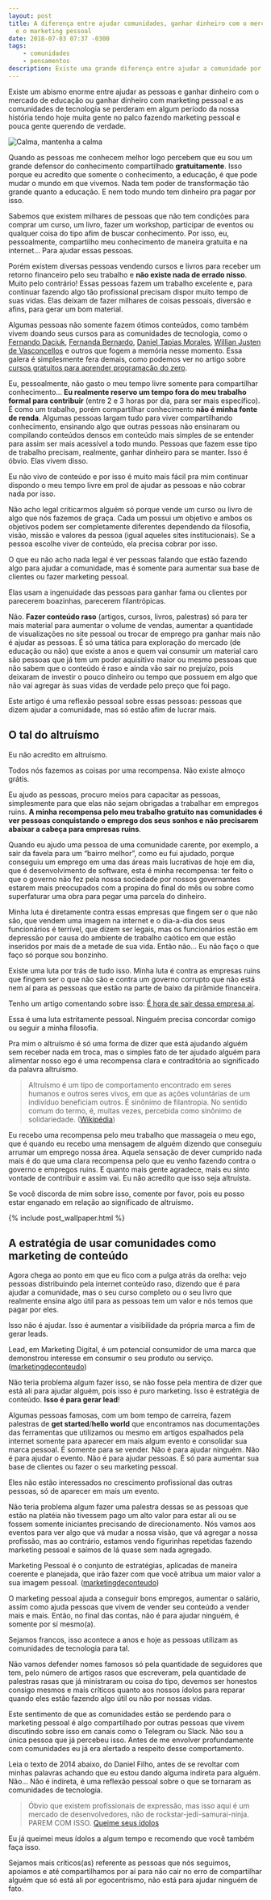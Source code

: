 ```yaml
---
layout: post
title: A diferença entre ajudar comunidades, ganhar dinheiro com o mercado de educação
  e o marketing pessoal
date: 2018-07-03 07:37 -0300
tags:
    - comunidades
    - pensamentos
description: Existe uma grande diferença entre ajudar a comunidade por ajudar, trabalhar com isso e fazer as coisas somente por marketing pessoal
---
```

Existe um abismo enorme entre ajudar as pessoas e ganhar dinheiro com o mercado de educação ou ganhar dinheiro com marketing pessoal e as comunidades de tecnologia se perderam em algum período da nossa história tendo hoje muita gente no palco fazendo marketing pessoal e pouca gente querendo de verdade.

![Calma, mantenha a calma]({{site.post_images}}keep-calm-and-keep-calm.jpeg)

Quando as pessoas me conhecem melhor logo percebem que eu sou um grande defensor do conhecimento compartilhado **gratuitamente**. Isso porque eu acredito que somente o conhecimento, a educação, é que pode mudar o mundo em que vivemos. Nada tem poder de transformação tão grande quanto a educação. E nem todo mundo tem dinheiro pra pagar por isso.

Sabemos que existem milhares de pessoas que não tem condições para comprar um curso, um livro, fazer um workshop, participar de eventos ou qualquer coisa do tipo afim de buscar conhecimento. Por isso, eu, pessoalmente, compartilho meu conhecimento de maneira gratuita e na internet… Para ajudar essas pessoas.

Porém existem diversas pessoas vendendo cursos e livros para receber um retorno financeiro pelo seu trabalho e **não existe nada de errado nisso**. Muito pelo contrário! Essas pessoas fazem um trabalho excelente e, para continuar fazendo algo tão profissional precisam dispor muito tempo de suas vidas. Elas deixam de fazer milhares de coisas pessoais, diversão e afins, para gerar um bom material.

Algumas pessoas não somente fazem ótimos conteúdos, como também vivem doando seus cursos para as comunidades de tecnologia, como o [Fernando Daciuk](https://medium.com/@fdaciuk), [Fernanda Bernardo](https://medium.com/@fernandabernardo), [Daniel Tapias Morales](https://medium.com/@tapmorales), [Willian Justen de Vasconcellos](https://medium.com/@willianjustendevasconcellos) e outros que fogem a memória nesse momento. Essa galera é simplesmente fera demais, como podemos ver no artigo sobre [cursos gratuitos para aprender programação do zero](https://medium.com/trainingcenter/trilha-de-estudos-com-cursos-gratuitos-para-aprender-programa%C3%A7%C3%A3o-do-zero-2758f3d0190).

Eu, pessoalmente, não gasto o meu tempo livre somente para compartilhar conhecimento… **Eu realmente reservo um tempo fora do meu trabalho formal para contribuir** (entre 2 e 3 horas por dia, para ser mais específico). É como um trabalho, porém compartilhar conhecimento **não é minha fonte de renda**. Algumas pessoas largam tudo para viver compartilhando conhecimento, ensinando algo que outras pessoas não ensinaram ou compilando conteúdos densos em conteúdo mais simples de se entender para assim ser mais acessível a todo mundo. Pessoas que fazem esse tipo de trabalho precisam, realmente, ganhar dinheiro para se manter. Isso é óbvio. Elas vivem disso.

Eu não vivo de conteúdo e por isso é muito mais fácil pra mim continuar dispondo o meu tempo livre em prol de ajudar as pessoas e não cobrar nada por isso.

Não acho legal criticarmos alguém só porque vende um curso ou livro de algo que nós fazemos de graça. Cada um possui um objetivo e ambos os objetivos podem ser completamente diferentes dependendo da filosofia, visão, missão e valores da pessoa (igual aqueles sites institucionais). Se a pessoa escolhe viver de conteúdo, ela precisa cobrar por isso.

O que eu não acho nada legal é ver pessoas falando que estão fazendo algo para ajudar a comunidade, mas é somente para aumentar sua base de clientes ou fazer marketing pessoal.

Elas usam a ingenuidade das pessoas para ganhar fama ou clientes por parecerem boazinhas, parecerem filantrópicas.

Não. **Fazer conteúdo raso** (artigos, cursos, livros, palestras) só para ter mais material para aumentar o volume de vendas, aumentar a quantidade de visualizações no site pessoal ou trocar de emprego pra ganhar mais não é ajudar as pessoas. É só uma tática para exploração do mercado (de educação ou não) que existe a anos e quem vai consumir um material caro são pessoas que já tem um poder aquisitivo maior ou mesmo pessoas que não sabem que o conteúdo é raso e ainda vão sair no prejuízo, pois deixaram de investir o pouco dinheiro ou tempo que possuem em algo que não vai agregar às suas vidas de verdade pelo preço que foi pago.

Este artigo é uma reflexão pessoal sobre essas pessoas: pessoas que dizem ajudar a comunidade, mas só estão afim de lucrar mais.

## O tal do altruísmo

Eu não acredito em altruísmo.

Todos nós fazemos as coisas por uma recompensa. Não existe almoço grátis.

Eu ajudo as pessoas, procuro meios para capacitar as pessoas, simplesmente para que elas não sejam obrigadas a trabalhar em empregos ruins. **A minha recompensa pelo meu trabalho gratuito nas comunidades é ver pessoas conquistando o emprego dos seus sonhos e não precisarem abaixar a cabeça para empresas ruins**.

Quando eu ajudo uma pessoa de uma comunidade carente, por exemplo, a sair da favela para um “bairro melhor”, como eu fui ajudado, porque conseguiu um emprego em uma das áreas mais lucrativas de hoje em dia, que é desenvolvimento de software, esta é minha recompensa: ter feito o que o governo não fez pela nossa sociedade por nossos governantes estarem mais preocupados com a propina do final do mês ou sobre como superfaturar uma obra para pegar uma parcela do dinheiro.

Minha luta é diretamente contra essas empresas que fingem ser o que não são, que vendem uma imagem na internet e o dia-a-dia dos seus funcionários é terrível, que dizem ser legais, mas os funcionários estão em depressão por causa do ambiente de trabalho caótico em que estão inseridos por mais de a metade de sua vida. Então não… Eu não faço o que faço só porque sou bonzinho.

Existe uma luta por trás de tudo isso. Minha luta é contra as empresas ruins que fingem ser o que não são e contra um governo corrupto que não está nem aí para as pessoas que estão na parte de baixo da pirâmide financeira.

Tenho um artigo comentando sobre isso: [É hora de sair dessa empresa aí](/posts/É-hora-de-sair-dessa-empresa-aí/).

Essa é uma luta estritamente pessoal. Ninguém precisa concordar comigo ou seguir a minha filosofia.

Pra mim o altruísmo é só uma forma de dizer que está ajudando alguém sem receber nada em troca, mas o simples fato de ter ajudado alguém para alimentar nosso ego é uma recompensa clara e contraditória ao significado da palavra altruísmo.

> Altruísmo é um tipo de comportamento encontrado em seres humanos e outros seres vivos, em que as ações voluntárias de um indivíduo beneficiam outros. É sinônimo de filantropia. No sentido comum do termo, é, muitas vezes, percebida como sinônimo de solidariedade. ([Wikipédia](https://pt.wikipedia.org/wiki/Altru%C3%ADsmo))

Eu recebo uma recompensa pelo meu trabalho que massageia o meu ego, que é quando eu recebo uma mensagem de alguém dizendo que conseguiu arrumar um emprego nossa área. Aquela sensação de dever cumprido nada mais é do que uma clara recompensa pelo que eu venho fazendo contra o governo e empregos ruins. E quanto mais gente agradece, mais eu sinto vontade de contribuir e assim vai. Eu não acredito que isso seja altruísta.

Se você discorda de mim sobre isso, comente por favor, pois eu posso estar enganado em relação ao significado de altruísmo.

{% include post_wallpaper.html %}

## A estratégia de usar comunidades como marketing de conteúdo

Agora chega ao ponto em que eu fico com a pulga atrás da orelha: vejo pessoas distribuindo pela internet conteúdo raso, dizendo que é para ajudar a comunidade, mas o seu curso completo ou o seu livro que realmente ensina algo útil para as pessoas tem um valor e nós temos que pagar por eles.

Isso não é ajudar. Isso é aumentar a visibilidade da própria marca a fim de gerar leads.

Lead, em Marketing Digital, é um potencial consumidor de uma marca que demonstrou interesse em consumir o seu produto ou serviço. ([marketingdeconteudo](https://marketingdeconteudo.com/o-que-e-lead/))

Não teria problema algum fazer isso, se não fosse pela mentira de dizer que está ali para ajudar alguém, pois isso é puro marketing. Isso é estratégia de conteúdo. **Isso é para gerar lead**!

Algumas pessoas famosas, com um bom tempo de carreira, fazem palestras de **get started**/**hello world** que encontramos nas documentações das ferramentas que utilizamos ou mesmo em artigos espalhados pela internet somente para aparecer em mais algum evento e consolidar sua marca pessoal. É somente para se vender. Não é para ajudar ninguém. Não é para ajudar o evento. Não é para ajudar pessoas. É só para aumentar sua base de clientes ou fazer o seu marketing pessoal.

Eles não estão interessados no crescimento profissional das outras pessoas, só de aparecer em mais um evento.

Não teria problema algum fazer uma palestra dessas se as pessoas que estão na platéia não tivessem pago um alto valor para estar ali ou se fossem somente iniciantes precisando de direcionamento. Nós vamos aos eventos para ver algo que vá mudar a nossa visão, que vá agregar a nossa profissão, mas ao contrário, estamos vendo figurinhas repetidas fazendo marketing pessoal e saímos de lá quase sem nada agregado.

Marketing Pessoal é o conjunto de estratégias, aplicadas de maneira coerente e planejada, que irão fazer com que você atribua um maior valor a sua imagem pessoal. ([marketingdeconteudo](https://marketingdeconteudo.com/marketing-pessoal/))

O marketing pessoal ajuda a conseguir bons empregos, aumentar o salário, assim como ajuda pessoas que vivem de vender seu conteúdo a vender mais e mais. Então, no final das contas, não é para ajudar ninguém, é somente por sí mesmo(a).

Sejamos francos, isso acontece a anos e hoje as pessoas utilizam as comunidades de tecnologia para tal.

Não vamos defender nomes famosos só pela quantidade de seguidores que tem, pelo número de artigos rasos que escreveram, pela quantidade de palestras rasas que já ministraram ou coisa do tipo, devemos ser honestos consigo mesmos e mais críticos quanto aos nossos ídolos para reparar quando eles estão fazendo algo útil ou não por nossas vidas.

Este sentimento de que as comunidades estão se perdendo para o marketing pessoal é algo compartilhado por outras pessoas que vivem discutindo sobre isso em canais como o Telegram ou Slack. Não sou a única pessoa que já percebeu isso. Antes de me envolver profundamente com comunidades eu já era alertado a respeito desse comportamento.

Leia o texto de 2014 abaixo, do Daniel Filho, antes de se revoltar com minhas palavras achando que eu estou dando alguma indireta para alguém. Não… Não é indireta, é uma reflexão pessoal sobre o que se tornaram as comunidades de tecnologia.

> Óbvio que existem profissionais de expressão, mas isso aqui é um mercado de desenvolvedores, não de rockstar-jedi-samurai-ninja. PAREM COM ISSO.
> [Queime seus ídolos](https://danielfilho.github.io/2014/08/20/queime-seus-idolos/)

Eu já queimei meus ídolos a algum tempo e recomendo que você também faça isso.

Sejamos mais críticos(as) referente as pessoas que nós seguimos, apoiamos e até compartilhamos por aí para não cair no erro de compartilhar alguém que só está ali por egocentrismo, não está para ajudar ninguém de fato.

